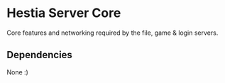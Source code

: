 # Hestia Server Core

Core features and networking required by the file, game & login servers.

## Dependencies

None :)